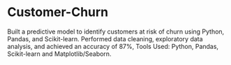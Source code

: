 # Customer-Churn
Built a predictive model to identify customers at risk of churn using Python, Pandas, and Scikit-learn. Performed data cleaning, exploratory data analysis, and achieved an accuracy of 87%,  Tools Used: Python, Pandas, Scikit-learn and Matplotlib/Seaborn.
